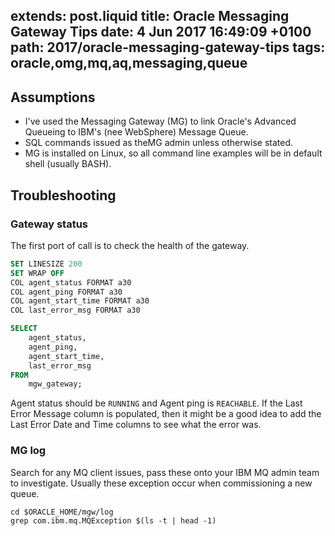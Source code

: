 extends: post.liquid
title: Oracle Messaging Gateway Tips
date: 4 Jun 2017 16:49:09 +0100
path: 2017/oracle-messaging-gateway-tips
tags: oracle,omg,mq,aq,messaging,queue
---

## Assumptions

- I've used the Messaging Gateway (MG) to link Oracle's Advanced Queueing to IBM's (nee WebSphere) Message Queue. 
- SQL commands issued as theMG admin unless otherwise stated.
- MG is installed on Linux, so all command line examples will be in default shell (usually BASH).

## Troubleshooting

### Gateway status

The first port of call is to check the health of the gateway.

```sql
SET LINESIZE 200
SET WRAP OFF
COL agent_status FORMAT a30
COL agent_ping FORMAT a30
COL agent_start_time FORMAT a30
COL last_error_msg FORMAT a30

SELECT
    agent_status,
    agent_ping,
    agent_start_time,
    last_error_msg
FROM
    mgw_gateway;
```

Agent status should be `RUNNING` and Agent ping is `REACHABLE`. If the Last Error Message column is populated, then it might be a good idea to add the Last Error Date and Time columns to see what the error was.

### MG log

Search for any MQ client issues, pass these onto your IBM MQ admin team to investigate. Usually these exception occur when commissioning a new queue.

```shell
cd $ORACLE_HOME/mgw/log
grep com.ibm.mq.MQException $(ls -t | head -1)
```

